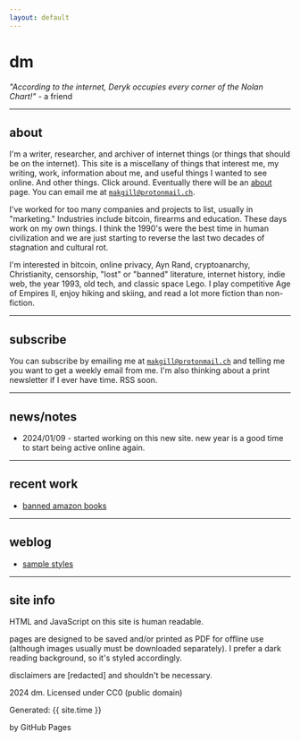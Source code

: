 ```yaml
---
layout: default
---
```


# dm

*"According to the internet, Deryk occupies every corner of the Nolan Chart!"* - a friend

---

## about

I'm a writer, researcher, and archiver of internet things (or things that should be on the internet). This site is a miscellany of things that interest me, my writing, work, information about me, and useful things I wanted to see online. And other things. Click around. Eventually there will be an [about](/dd/about) page. You can email me at <code>makgill@protonmail.ch</code>.

I've worked for too many companies and projects to list, usually in "marketing." Industries include bitcoin, firearms and education. These days work on my own things. I think the 1990's were the best time in human civilization and we are just starting to reverse the last two decades of stagnation and cultural rot.

I'm interested in bitcoin, online privacy, Ayn Rand, cryptoanarchy, Christianity, censorship, "lost" or "banned" literature, internet history, indie web, the year 1993, old tech, and classic space Lego. I play competitive Age of Empires II, enjoy hiking and skiing, and read a lot more fiction than non-fiction.

---

## subscribe

You can subscribe by emailing me at <code>makgill@protonmail.ch</code> and telling me you want to get a weekly email from me. I'm also thinking about a print newsletter if I ever have time. RSS soon.

---

## news/notes

- 2024/01/09 - started working on this new site. new year is a good time to start being active online again.

---

## recent work

- [banned amazon books](/dd/ab)

---

## weblog

- [sample styles](/dd/sample)

---

## site info

HTML and JavaScript on this site is human readable.

pages are designed to be saved and/or printed as PDF for offline use (although images usually must be downloaded separately). I prefer a dark reading background, so it's styled accordingly.

disclaimers are [redacted] and shouldn't be necessary.

2024 dm. Licensed under CC0 (public domain)

<p>Generated: {{ site.time }}</p> by GitHub Pages
